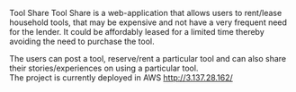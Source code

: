 Tool Share
Tool Share is a web-application that allows users to rent/lease household tools, that may be expensive and not have a very frequent need for the lender. It could be affordably leased for a limited time thereby avoiding the need to purchase the tool. 

The users can post a tool, reserve/rent a particular tool and can also share their stories/experiences on using a particular tool.  
The project is currently deployed in AWS http://3.137.28.162/

